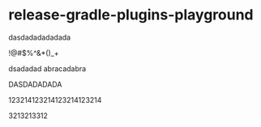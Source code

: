 # release-gradle-plugins-playground
dasdadadadadada

!@#$%^&*()_+

dsadadad
abracadabra






DASDADADADA

123214123214123214123214   


3213213312
